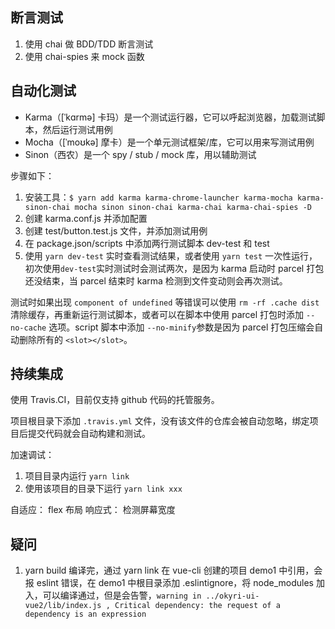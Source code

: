 ## 断言测试

1. 使用 chai 做 BDD/TDD 断言测试
2. 使用 chai-spies 来 mock 函数

## 自动化测试

- Karma（[ˈkɑrmə] 卡玛）是一个测试运行器，它可以呼起浏览器，加载测试脚本，然后运行测试用例
- Mocha（[ˈmoʊkə] 摩卡）是一个单元测试框架/库，它可以用来写测试用例
- Sinon（西农）是一个 spy / stub / mock 库，用以辅助测试

步骤如下：

1.  安装工具：`$ yarn add karma karma-chrome-launcher karma-mocha karma-sinon-chai mocha sinon sinon-chai karma-chai karma-chai-spies -D`
2.  创建 karma.conf.js 并添加配置
3.  创建 test/button.test.js 文件，并添加测试用例
4.  在 package.json/scripts 中添加两行测试脚本 dev-test 和 test
5.  使用 `yarn dev-test` 实时查看测试结果，或者使用 `yarn test` 一次性运行，初次使用`dev-test`实时测试时会测试两次，是因为 karma 启动时 parcel 打包还没结束，当 parcel 结束时 karma 检测到文件变动则会再次测试。

测试时如果出现 `component of undefined` 等错误可以使用 `rm -rf .cache dist` 清除缓存，再重新运行测试脚本，或者可以在脚本中使用 parcel 打包时添加 `--no-cache` 选项。script 脚本中添加 `--no-minify`参数是因为 parcel 打包压缩会自动删除所有的 `<slot></slot>`。

## 持续集成

使用 Travis.CI，目前仅支持 github 代码的托管服务。

项目根目录下添加 `.travis.yml` 文件，没有该文件的仓库会被自动忽略，绑定项目后提交代码就会自动构建和测试。

加速调试：

1. 项目目录内运行 `yarn link`
2. 使用该项目的目录下运行 `yarn link xxx`

自适应： flex 布局
响应式： 检测屏幕宽度

## 疑问

1. yarn build 编译完，通过 yarn link 在 vue-cli 创建的项目 demo1 中引用，会报 eslint 错误，在 demo1 中根目录添加 .eslintignore，将 node_modules 加入，可以编译通过，但是会告警，`warning in ../okyri-ui-vue2/lib/index.js , Critical dependency: the request of a dependency is an expression`
